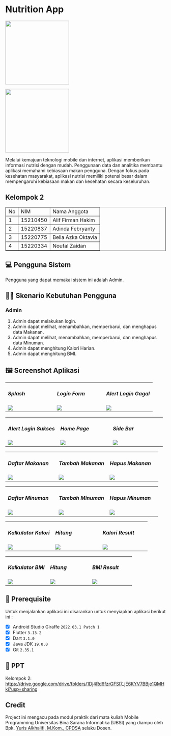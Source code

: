 # Nutrition App
<img src="assets/logo_ubsi.png" width="200px"><br>

<img src="assets/nutrition.png" width="200px"><br>

Melalui kemajuan teknologi mobile dan internet, aplikasi memberikan informasi nutrisi dengan mudah. Penggunaan data dan analitika membantu aplikasi memahami kebiasaan makan pengguna. Dengan fokus pada kesehatan masyarakat, aplikasi nutrisi memiliki potensi besar dalam mempengaruhi kebiasaan makan dan kesehatan secara keseluruhan.

## Kelompok 2
<table border="1">
  <thead>
    <tr>
      <td>No</td>
      <td>NIM</td>
      <td>Nama Anggota</td>
    </tr>
  <thead>
  <tbody>
    <tr>
      <td>1</td>
      <td>15210450</td>
      <td>Alif Firman Hakim</td>
    </tr>
    <tr>
      <td>2</td>
      <td>15220837</td>
      <td>Adinda Febryanty</td>
    </tr>
    <tr>
      <td>3</td>
      <td>15220775</td>
      <td>Bella Azka Oktavia</td>
    </tr>
    <tr>
      <td>4</td>
      <td>15220334</td>
      <td>Noufal Zaidan</td>
    </tr>
  </tbody>
</table>

## 💻 Pengguna Sistem
Pengguna yang dapat memakai sistem ini adalah Admin.

## 👨‍💻 Skenario Kebutuhan Pengguna
### Admin
<ol>
  <li>Admin dapat melakukan login.</li>
  <li>Admin dapat melihat, menambahkan, memperbarui, dan menghapus data Makanan.</li>
  <li>Admin dapat melihat, menambahkan, memperbarui, dan menghapus data Minuman.</li>
  <li>Admin dapat menghitung Kalori Harian.</li>
  <li>Admin dapat menghitung BMI.</li>
</ol>



## 🖼️ Screenshot Aplikasi
<table width="100%">
  <tbody>
    <tr>
      <td width="33%">
        <h5>Splash</h5>
        <img src="assets/ssapk/Splash.png"><br>
      </td>
      <td width="33%">
        <h5>Login Form</h5>
        <img src="assets/ssapk/login.png">
      </td>
      <td width="33%">
        <h5>Alert Login Gagal</h5>
        <img src="assets/ssapk/alert-login-gagal.png">
      </td>
    </tr>
  </tbody>
</table>

<table width="100%">
  <tbody>
    <tr>
      <td width="33%">
        <h5>Alert Login Sukses</h5>
        <img src="assets/ssapk/alert-login-sukses.png"><br>
      </td>
      <td width="33%">
        <h5>Home Page</h5>
        <img src="assets/ssapk/Home.png">
      </td>
      <td width="33%">
        <h5>Side Bar</h5>
        <img src="assets/ssapk/Sidebar.png">
      </td>
    </tr>
  </tbody>
</table>

<table width="100%">
  <tbody>
    <tr>
      <td width="33%">
        <h5>Daftar Makanan</h5>
        <img src="assets/ssapk/Daftar-makanan.png"><br>
      </td>
      <td width="33%">
        <h5>Tambah Makanan</h5>
        <img src="assets/ssapk/Tambahmakanan.png">
      </td>
      <td width="33%">
        <h5>Hapus Makanan</h5>
        <img src="assets/ssapk/Hapusmakanan.png">
      </td>
    </tr>
  </tbody>
</table>

<table width="100%">
  <tbody>
    <tr>
      <td width="33%">
        <h5>Daftar Minuman</h5>
        <img src="assets/ssapk/Daftar-minuman.png"><br>
      </td>
      <td width="33%">
        <h5>Tambah Minuman</h5>
        <img src="assets/ssapk/Tambahminuman.png">
      </td>
      <td width="33%">
        <h5>Hapus Minuman</h5>
        <img src="assets/ssapk/Hapusminuman.png">
      </td>
    </tr>
  </tbody>
</table>

<table width="100%">
  <tbody>
    <tr>
      <td width="33%">
        <h5>Kalkulator Kalori</h5>
        <img src="assets/ssapk/Kalkulator-kalori.png"><br>
      </td>
      <td width="33%">
        <h5>Hitung</h5>
        <img src="assets/ssapk/Hitungkalori.png">
      </td>
      <td width="33%">
        <h5>Kalori Result</h5>
        <img src="assets/ssapk/Kalori-result.png">
      </td>
    </tr>
  </tbody>
</table>

<table width="100%">
  <tbody>
    <tr>
      <td width="33%">
        <h5>Kalkulator BMI</h5>
        <img src="assets/ssapk/Kalkulator-bmi.png"><br>
      </td>
      <td width="33%">
        <h5>Hitung</h5>
        <img src="assets/ssapk/Hitungbmi.png">
      </td>
      <td width="33%">
        <h5>BMI Result</h5>
        <img src="assets/ssapk/Bmi-Result.png">
      </td>
    </tr>
  </tbody>
</table>

## 📝 Prerequisite
Untuk menjalankan aplikasi ini disarankan untuk menyiapkan aplikasi berikut ini :
  - [x] Android Studio Giraffe <code>2022.03.1 Patch 1</code>
  - [x] Flutter <code>3.13.2</code>
  - [x] Dart <code>3.1.0</code>
  - [x] Java JDK <code>19.0.0</code>
  - [x] Git <code>2.35.1</code>

## 📝 PPT
Kelompok 2: https://drive.google.com/drive/folders/1Dj4Rd6fzrGFSl7_jE6KYV7BBje1QMHkj?usp=sharing

## Credit
Project ini mengacu pada modul praktik dari mata kuliah Mobile Programming Universitas Bina Sarana Informatika (UBSI) yang diampu oleh Bpk.  <a href="https://github.com/yuris60">Yuris Alkhalifi, M.Kom., CPDSA</a> selaku Dosen.
#
